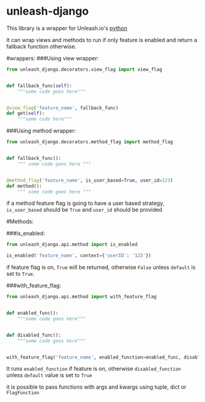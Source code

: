 # unleash-django

This library is a wrapper for Unleash.io's [python](https://docs.getunleash.io/sdks/python_sdk)

It can wrap views and methods to run if only feature is enabled and return a fallback function 
otherwise.

#wrappers:
###Using view wrapper:

```python
from unleash_django.decorators.view_flag import view_flag


def fallback_func(self):
    """some code goes here"""


@view_flag('feature_name', fallback_func)
def get(self):
    """some code here"""
```

###Using method wrapper:

```python
from unleash_django.decorators.method_flag import method_flag


def fallback_func():
    """ some code goes here """


@method_flag('feature_name', is_user_based=True, user_id=123)
def method():
    """ some code goes here """
```

if a method feature flag is going to have a user based strategy, `is_user_based` should be 
`True` and `user_id` should be provided

#Methods:

###is_enabled:

```python
from unleash_django.api.method import is_enabled

is_enabled('feature_name', context={'userID': '123'})
```

if feature flag is on, `True` will be returned, otherwise `False` unless `default` is set to 
`True`.

###with_feature_flag:

```python
from unleash_django.api.method import with_feature_flag


def enabled_func():
    """some code goes here"""


def disabled_func():
    """some code goes here"""


with_feature_flag('feature_name', enabled_function=enabled_func, disabled_function=disabled_func)
```

It runs `enabled_function` if feature is on, otherwise `disabled_function` unless `default` 
value is set to `True`

it is possible to pass functions with args and kwargs using tuple, dict or `FlagFunction`